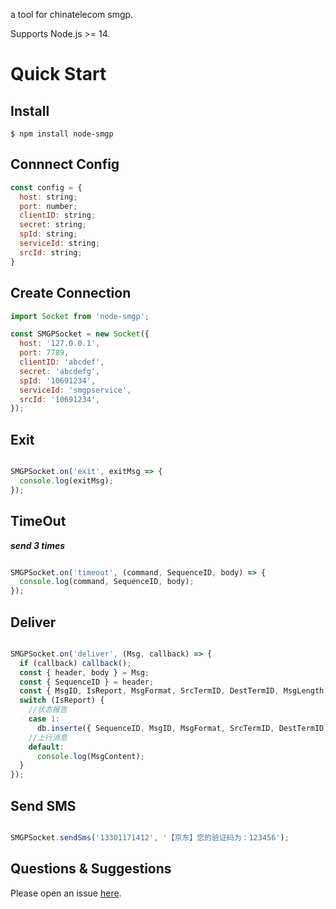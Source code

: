 a tool for chinatelecom smgp.

Supports Node.js >= 14.

# Quick Start

## Install

```shell
$ npm install node-smgp
```

## Connnect Config

```javascript
const config = {
  host: string;
  port: number;
  clientID: string;
  secret: string;
  spId: string;
  serviceId: string;
  srcId: string;
}
```

## Create Connection

```javascript
import Socket from 'node-smgp';

const SMGPSocket = new Socket({
  host: '127.0.0.1',
  port: 7789,
  clientID: 'abcdef',
  secret: 'abcdefg',
  spId: '10691234',
  serviceId: 'smgpservice',
  srcId: '10691234',
});

```

## Exit

```javascript

SMGPSocket.on('exit', exitMsg => {
  console.log(exitMsg);
});

```

## TimeOut

***send 3 times***

```javascript

SMGPSocket.on('timeout', (command, SequenceID, body) => {
  console.log(command, SequenceID, body);
});

````

## Deliver

```javascript

SMGPSocket.on('deliver', (Msg, callback) => {
  if (callback) callback();
  const { header, body } = Msg;
  const { SequenceID } = header;
  const { MsgID, IsReport, MsgFormat, SrcTermID, DestTermID, MsgLength, MsgContent } = body;
  switch (IsReport) {
    //状态报告
    case 1:
      db.inserte({ SequenceID, MsgID, MsgFormat, SrcTermID, DestTermID, MsgLength, MsgContent });
    //上行消息
    default:
      console.log(MsgContent);
  }
});

```

## Send SMS

```javascript

SMGPSocket.sendSms('13301171412', '【京东】您的验证码为：123456');

```



## Questions & Suggestions

Please open an issue [here](https://github.com/tong3jie/node-smgp/issues).


